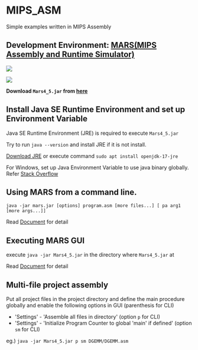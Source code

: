# MIPS_ASM

Simple examples written in MIPS Assembly

## Development Environment: [MARS(MIPS Assembly and Runtime Simulator)](https://courses.missouristate.edu/kenvollmar/mars/)

![](https://courses.missouristate.edu/kenvollmar/mars/NavOneColumn_files/CarrLftStrUnivRev.gif)

![](https://courses.missouristate.edu/kenvollmar/mars/Mars%20140.jpg)

**Download ```Mars4_5.jar``` from [here](https://courses.missouristate.edu/kenvollmar/mars/MARS_4_5_Aug2014/Mars4_5.jar)**

## Install Java SE Runtime Environment and set up Environment Variable

Java SE Runtime Environment (JRE) is required to execute ```Mars4_5.jar```

Try to run ```java --version``` and install JRE if it is not install.

[Download JRE](https://www.java.com/en/download/)
or execute command ```sudo apt install openjdk-17-jre```

For Windows, set up Java Environment Variable to use java binary globally.
Refer [Stack Overflow](https://stackoverflow.com/questions/1672281/environment-variables-for-java-installation)

## Using MARS from a command line.
  ```java -jar mars.jar [options] program.asm [more files...] [ pa arg1 [more args...]]```

Read [Document](https://courses.missouristate.edu/kenvollmar/mars/Help/Help_4_1/MarsHelpCommand.html) for detail

## Executing MARS GUI

execute ```java -jar Mars4_5.jar``` in the directory where ```Mars4_5.jar``` at

Read [Document](https://courses.missouristate.edu/kenvollmar/mars/Help/Help_4_1/MarsHelpIDE.html) for detail

## Multi-file project assembly

Put all project files in the project directory and define the main procedure globally and enable the following options in GUI (parenthesis for CLI)

- 'Settings' - 'Assemble all files in directory' (option ```p``` for CLI)
- 'Settings' - 'Initialize Program Counter to global 'main' if defined' (option ```sm``` for CLI)

eg.) ```java -jar Mars4_5.jar p sm DGEMM/DGEMM.asm```
